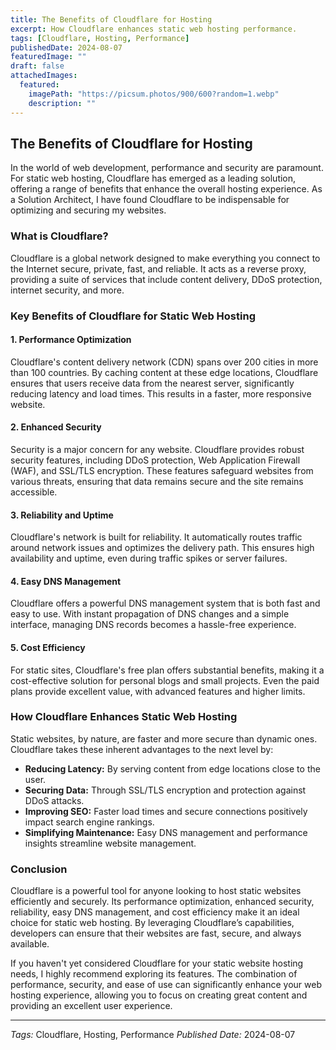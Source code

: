 ```yaml
---
title: The Benefits of Cloudflare for Hosting
excerpt: How Cloudflare enhances static web hosting performance.
tags: [Cloudflare, Hosting, Performance]
publishedDate: 2024-08-07
featuredImage: ""
draft: false
attachedImages:
  featured: 
    imagePath: "https://picsum.photos/900/600?random=1.webp"
    description: ""
---
```


## The Benefits of Cloudflare for Hosting

In the world of web development, performance and security are paramount. For static web hosting, Cloudflare has emerged as a leading solution, offering a range of benefits that enhance the overall hosting experience. As a Solution Architect, I have found Cloudflare to be indispensable for optimizing and securing my websites.

### What is Cloudflare?

Cloudflare is a global network designed to make everything you connect to the Internet secure, private, fast, and reliable. It acts as a reverse proxy, providing a suite of services that include content delivery, DDoS protection, internet security, and more.

### Key Benefits of Cloudflare for Static Web Hosting

#### 1. Performance Optimization

Cloudflare's content delivery network (CDN) spans over 200 cities in more than 100 countries. By caching content at these edge locations, Cloudflare ensures that users receive data from the nearest server, significantly reducing latency and load times. This results in a faster, more responsive website.

#### 2. Enhanced Security

Security is a major concern for any website. Cloudflare provides robust security features, including DDoS protection, Web Application Firewall (WAF), and SSL/TLS encryption. These features safeguard websites from various threats, ensuring that data remains secure and the site remains accessible.

#### 3. Reliability and Uptime

Cloudflare's network is built for reliability. It automatically routes traffic around network issues and optimizes the delivery path. This ensures high availability and uptime, even during traffic spikes or server failures.

#### 4. Easy DNS Management

Cloudflare offers a powerful DNS management system that is both fast and easy to use. With instant propagation of DNS changes and a simple interface, managing DNS records becomes a hassle-free experience.

#### 5. Cost Efficiency

For static sites, Cloudflare's free plan offers substantial benefits, making it a cost-effective solution for personal blogs and small projects. Even the paid plans provide excellent value, with advanced features and higher limits.

### How Cloudflare Enhances Static Web Hosting

Static websites, by nature, are faster and more secure than dynamic ones. Cloudflare takes these inherent advantages to the next level by:

- **Reducing Latency:** By serving content from edge locations close to the user.
- **Securing Data:** Through SSL/TLS encryption and protection against DDoS attacks.
- **Improving SEO:** Faster load times and secure connections positively impact search engine rankings.
- **Simplifying Maintenance:** Easy DNS management and performance insights streamline website management.

### Conclusion

Cloudflare is a powerful tool for anyone looking to host static websites efficiently and securely. Its performance optimization, enhanced security, reliability, easy DNS management, and cost efficiency make it an ideal choice for static web hosting. By leveraging Cloudflare’s capabilities, developers can ensure that their websites are fast, secure, and always available.

If you haven't yet considered Cloudflare for your static website hosting needs, I highly recommend exploring its features. The combination of performance, security, and ease of use can significantly enhance your web hosting experience, allowing you to focus on creating great content and providing an excellent user experience.

---

*Tags:* Cloudflare, Hosting, Performance
*Published Date:* 2024-08-07
